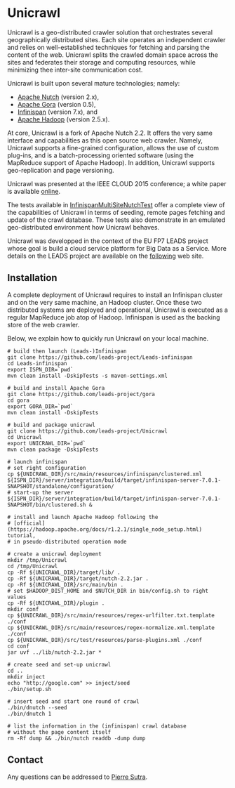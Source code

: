 # Unicrawl

Unicrawl is a geo-distributed crawler solution that orchestrates several geographically distributed sites.
Each site operates an independent crawler and relies on well-established techniques for fetching and parsing the content of the web.
Unicrawl splits the crawled domain space across the sites and federates their storage and computing resources, while minimizing thee inter-site communication cost.

Unicrawl is built upon several mature technologies; namely:
- [Apache Nutch](http://nutch.apache.org/) (version 2.x),
- [Apache Gora](http://gora.apache.org/) (version 0.5),
- [Infinispan](infinispan.org) (version 7.x), and
- [Apache Hadoop](https://hadoop.apache.org/) (version 2.5.x).

At core, Unicrawl is a fork of Apache Nutch 2.2.
It offers the very same interface and capabilities as this open source web crawler.
Namely, Unicrawl supports a fine-grained configuration, allows the use of custom plug-ins,
and is a batch-processing oriented software (using the MapReduce support of Apache Hadoop).
In addition, Unicrawl supports geo-replication and page versioning.

Unicrawl was presented at the IEEE CLOUD 2015 conference;
a white paper is available [online](https://drive.google.com/open?id=0BwFkGepvBDQoakFGdkpKNUNCWmM).

The tests available in [InfinispanMultiSiteNutchTest](https://github.com/leads-project/Unicrawl/blob/4fa7107cc4ded4dda08c07dc4a97721397e14949/src/test/java/org/apache/nutch/multisite/InfinispanMultiSiteNutchTest.java) offer a complete view of the capabilities of Unicrawl in terms of seeding, remote pages fetching and update of the crawl database.
These tests also demonstrate in an emulated geo-distributed environment how Unicrawl behaves.

Unicrawl was developped in the context of the EU FP7 LEADS project whose goal is build a cloud service platform for Big Data as a Service.
More details on the LEADS project are available on the [following](http://www.leads-project.eu) web site.

## Installation

A complete deployment of Unicrawl requires to install an Infinispan cluster
and on the very same machine, an Hadoop cluster.
Once these two distributed systems are deployed and operational,
Unicrawl is executed as a regular MapReduce job atop of Hadoop.
Infinispan is used as the backing store of the web crawler.

Below, we explain how to quickly run Unicrawl on your local machine.

```
# build then launch (Leads-)Infinispan
git clone https://github.com/leads-project/Leads-infinispan
cd Leads-infinispan
export ISPN_DIR=`pwd`
mvn clean install -DskipTests -s maven-settings.xml

# build and install Apache Gora
git clone https://github.com/leads-project/gora
cd gora
export GORA_DIR=`pwd`
mvn clean install -DskipTests

# build and package unicrawl
git clone https://github.com/leads-project/Unicrawl
cd Unicrawl
export UNICRAWL_DIR=`pwd`
mvn clean package -DskipTests

# launch infinispan
# set right configuration
cp ${UNICRAWL_DIR}/src/main/resources/infinispan/clustered.xml ${ISPN_DIR}/server/integration/build/target/infinispan-server-7.0.1-SNAPSHOT/standalone/configuration/
# start-up the server
${ISPN_DIR}/server/integration/build/target/infinispan-server-7.0.1-SNAPSHOT/bin/clustered.sh &

# install and launch Apache Hadoop following the
# [official](https://hadoop.apache.org/docs/r1.2.1/single_node_setup.html) tutorial,
# in pseudo-distributed operation mode

# create a unicrawl deployment
mkdir /tmp/Unicrawl
cd /tmp/Unicrawl
cp -Rf ${UNICRAWL_DIR}/target/lib/ .
cp -Rf ${UNICRAWL_DIR}/target/nutch-2.2.jar .
cp -Rf ${UNICRAWL_DIR}/src/main/bin .
# set $HADOOP_DIST_HOME and $NUTCH_DIR in bin/config.sh to right values
cp -Rf ${UNICRAWL_DIR}/plugin .
mkdir conf
cp ${UNICRAWL_DIR}/src/main/resources/regex-urlfilter.txt.template ./conf
cp ${UNICRAWL_DIR}/src/main/resources/regex-normalize.xml.template ./conf
cp ${UNICRAWL_DIR}/src/test/resources/parse-plugins.xml ./conf
cd conf
jar uvf ../lib/nutch-2.2.jar *

# create seed and set-up unicrawl
cd ..
mkdir inject
echo "http://google.com" >> inject/seed
./bin/setup.sh

# insert seed and start one round of crawl
./bin/dnutch --seed
./bin/dnutch 1

# list the information in the (infinispan) crawl database
# without the page content itself
rm -Rf dump && ./bin/nutch readdb -dump dump

```

## Contact

Any questions can be addressed to [Pierre Sutra](https://sites.google.com/site/0track).

